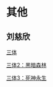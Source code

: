 # 其他

## 刘慈欣

[三体](</books/三体 - 刘慈欣.txt>)

[三体2：黑暗森林](</books/三体 2.txt>)

[三体3：死神永生](</books/三体 3.txt>)